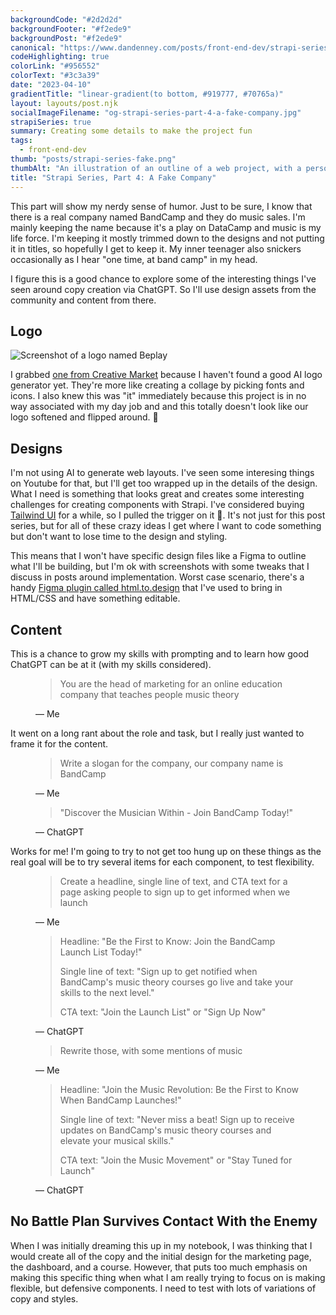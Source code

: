 ```yaml
---
backgroundCode: "#2d2d2d"
backgroundFooter: "#f2ede9"
backgroundPost: "#f2ede9"
canonical: "https://www.dandenney.com/posts/front-end-dev/strapi-series-part-4-a-fake-company"
codeHighlighting: true
colorLink: "#956552"
colorText: "#3c3a39"
date: "2023-04-10"
gradientTitle: "linear-gradient(to bottom, #919777, #70765a)"
layout: layouts/post.njk
socialImageFilename: "og-strapi-series-part-4-a-fake-company.jpg"
strapiSeries: true
summary: Creating some details to make the project fun 
tags:
  - front-end-dev
thumb: "posts/strapi-series-fake.png"
thumbAlt: "An illustration of an outline of a web project, with a person sketching the wireframe on a whiteboard, in the style of a technical drawing, viewed from a top-down perspective, with a computer and a notebook in the background. --v 5 --ar 3:2"
title: "Strapi Series, Part 4: A Fake Company"
---
```


This part will show my nerdy sense of humor. Just to be sure, I know that there is a real company named BandCamp and they do music sales. I'm mainly keeping the name because it's a play on DataCamp and music is my life force. I'm keeping it mostly trimmed down to the designs and not putting it in titles, so hopefully I get to keep it. My inner teenager also snickers occasionally as I hear "one time, at band camp" in my head. 

I figure this is a good chance to explore some of the interesting things I've seen around copy creation via ChatGPT. So I'll use design assets from the community and content from there. 

## Logo

<img src="https://res.cloudinary.com/dtlow08pj/image/upload/f_auto,c_limit,w_686,q_auto/v1681092603/posts/Screen_Shot_2023-04-10_at_10.04.53_PM.png" alt="Screenshot of a logo named Beplay" srcset="https://res.cloudinary.com/dtlow08pj/image/upload/f_auto,c_limit,w_686,q_auto/v1681092603/posts/Screen_Shot_2023-04-10_at_10.04.53_PM.png 718w, https://res.cloudinary.com/dtlow08pj/image/upload/f_auto,c_limit,w_1536,q_auto/v1681092603/posts/Screen_Shot_2023-04-10_at_10.04.53_PM.png 768w" />

I grabbed [one from Creative Market](https://creativemarket.com/sore.studios/7505097-Letter-B-Play-Button-Video-Logo) because I haven't found a good AI logo generator yet. They're more like creating a collage by picking fonts and icons. I also knew this was "it" immediately because this project is in no way associated with my day job and and this totally doesn't look like our logo softened and flipped around. 🤪

## Designs

I'm not using AI to generate web layouts. I've seen some interesing things on Youtube for that, but I'll get too wrapped up in the details of the design. What I need is something that looks great and creates some interesting challenges for creating components with Strapi. I've considered buying [Tailwind UI](https://tailwindui.com) for a while, so I pulled the trigger on it 💸. It's not just for this post series, but for all of these crazy ideas I get where I want to code something but don't want to lose time to the design and styling. 

This means that I won't have specific design files like a Figma to outline what I'll be building, but I'm ok with screenshots with some tweaks that I discuss in posts around implementation. Worst case scenario, there's a handy [Figma plugin called html.to.design](https://www.figma.com/community/plugin/1159123024924461424/html.to.design) that I've used to bring in HTML/CSS and have something editable.

## Content

This is a chance to grow my skills with prompting and to learn how good ChatGPT can be at it (with my skills considered). 

<figure>
  <blockquote>
    <p>
      You are the head of marketing for an online education company that teaches people music theory 
    </p>
  </blockquote>
  <figcaption>— Me</figcaption>
</figure>

It went on a long rant about the role and task, but I really just wanted to frame it for the content.

<figure>
  <blockquote>
    <p>
      Write a slogan for the company, our company name is BandCamp
    </p>
  </blockquote>
  <figcaption>— Me</figcaption>
</figure>

<figure class="chatgpt">
  <blockquote>
    <p>"Discover the Musician Within - Join BandCamp Today!"</p>
  </blockquote>
  <figcaption>— ChatGPT</figcaption>
</figure>

Works for me! I'm going to try to not get too hung up on these things as the real goal will be to try several items for each component, to test flexibility.

<figure>
  <blockquote>
    <p>
      Create a headline, single line of text, and CTA text for a page asking people to sign up to get informed when we launch
    </p>
  </blockquote>
  <figcaption>— Me</figcaption>
</figure>

<figure class="chatgpt">
  <blockquote>
    <p>Headline: "Be the First to Know: Join the BandCamp Launch List Today!"</p>
    <p>Single line of text: "Sign up to get notified when BandCamp's music theory courses go live and take your skills to the next level."</p>
    <p>CTA text: "Join the Launch List" or "Sign Up Now"</p>
  </blockquote>
  <figcaption>— ChatGPT</figcaption>
</figure>

<figure>
  <blockquote>
    <p>
      Rewrite those, with some mentions of music
    </p>
  </blockquote>
  <figcaption>— Me</figcaption>
</figure>

<figure class="chatgpt">
  <blockquote>
    <p>Headline: "Join the Music Revolution: Be the First to Know When BandCamp Launches!"</p>
    <p>Single line of text: "Never miss a beat! Sign up to receive updates on BandCamp's music theory courses and elevate your musical skills."</p>
    <p>CTA text: "Join the Music Movement" or "Stay Tuned for Launch"</p>
  </blockquote>
  <figcaption>— ChatGPT</figcaption>
</figure>

## No Battle Plan Survives Contact With the Enemy

When I was initially dreaming this up in my notebook, I was thinking that I would create all of the copy and the initial design for the marketing page, the dashboard, and a course. However, that puts too much emphasis on making this specific thing when what I am really trying to focus on is making flexible, but defensive components. I need to test with lots of variations of copy and styles.






